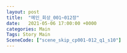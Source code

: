 ```yaml
---
layout: post
title:  "메인_회상_001~012장"
date:   2021-05-06 17:00:00 +0000
categories: Main
Tags: Story Main
SceneCode: ["scene_skip_cp001-012_q1_s10"]
---
```

